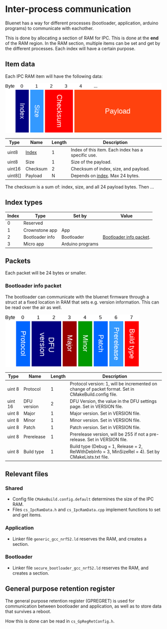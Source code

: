 # Inter-process communication

Bluenet has a way for different processes (bootloader, application, arduino programs) to communicate with eachother.

This is done by allocating a section of RAM for IPC. This is done at the **end** of the RAM region.
In the RAM section, multiple items can be set and get by the different processes.
Each index will have a certain purpose.


## Item data

Each IPC RAM item will have the following data:

![IPC item](../docs/diagrams/ipc_item_packet.png)

Type | Name | Length | Description
--- | --- | --- | ---
uint8 | [Index](#index_types) | 1 | Index of this item. Each index has a specific use.
uint8 | Size | 1 | Size of the payload.
uint16 | Checksum | 2 | Checksum of index, size, and payload.
uint8[] | Payload | N | Depends on [index](#index_types). Max 24 bytes.

The checksum is a sum of: index, size, and all 24 payload bytes.
Then ...


## Index types

Index | Type | Set by | Value
----- | ---- | ------ | -----
0     | Reserved |
1     | Crownstone app | App |
2     | Bootloader info | Bootloader | [Bootloader info packet](#bootloader_info_packet).
3     | Micro app | Arduino programs |


## Packets

Each packet will be 24 bytes or smaller.


### Bootloader info packet

The bootloader can communicate with the bluenet firmware through a struct at a fixed location in RAM that sets e.g. 
version information. This can be read over the air as well.

![Bootloader info packet](../docs/diagrams/bootloader_info.png)

Type | Name | Length | Description
--- | --- | --- | ---
uint 8 | Protocol | 1 | Protocol version: 1, will be incremented on change of packet format. Set in CMakeBuild.config file.
uint 16 | DFU version | 2 | DFU Version, the value in the DFU settings page. Set in VERSION file.
uint 8 | Major | 1 | Major version. Set in VERSION file.
uint 8 | Minor | 1 | Minor version. Set in VERSION file.
uint 8 | Patch | 1 | Patch version. Set in VERSION file.
uint 8 | Prerelease | 1 | Prerelease version, will be 255 if not a pre-release. Set in VERSION file.
uint 8 | Build type | 1 | Build type (Debug = 1, Release = 2, RelWithDebInfo = 3, MinSizeRel = 4). Set by CMakeLists.txt file.


## Relevant files


### Shared

- Config file `CMakeBuild.config.default` determines the size of the IPC RAM.
- Files `cs_IpcRamData.h` and `cs_IpcRamData.cpp` implement functions to set and get items.


### Application

- Linker file `generic_gcc_nrf52.ld` reserves the RAM, and creates a section.


### Bootloader

- Linker file `secure_bootloader_gcc_nrf52.ld` reserves the RAM, and creates a section.


## General purpose retention register

The general purpose retention register (GPREGRET) is used for communication between bootloader and application, as well as to store data that survives a reboot.

How this is done can be read in `cs_GpRegRetConfig.h`.
